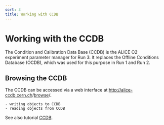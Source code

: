 ```yaml
---
sort: 3
title: Working with CCDB
---
```


# Working with the CCDB

The Condition and Calibration Data Base (CCDB) is the ALICE O2 experiment parameter manager for Run 3. It replaces the Offline Conditions Database (OCDB), which was used for this purpose in Run 1 and Run 2.

## Browsing the CCDB

The CCDB can be accessed via a web interface at <a href="http://alice-ccdb.cern.ch/" target="_blank">http://alice-ccdb.cern.ch</a>/<a href="http://alice-ccdb.cern.ch/browse" target="_blank">browse</a>/.

```todo
- writing objects to CCDB
- reading objects from CCDB
```

See also tutorial [CCDB](../tutorials/workingWithCCDB.md).
